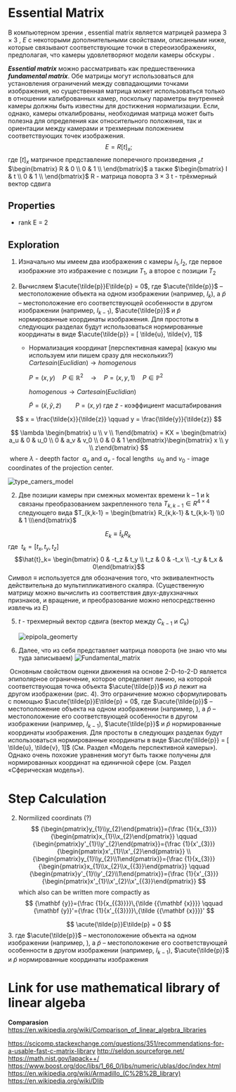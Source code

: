 # Essential Matrix

В компьютерном зрении , essential matrix является матрицей размера  $3 \times 3$ , $E$ с некоторыми дополнительными свойствами, описанными ниже, которые связывают соответствующие точки в стереоизображениях, предполагая, что камеры удовлетворяют модели камеры обскуры .

***Essential matrix*** можно рассматривать как предшественника ***fundamental matrix***. Обе матрицы могут использоваться для установления ограничений между совпадающими точками изображения, но существенная матрица может использоваться только в отношении калиброванных камер, поскольку параметры внутренней камеры должны быть известны для достижения нормализации. Если, однако, камеры откалиброваны, необходимая матрица может быть полезна для определения как относительного положения, так и ориентации между камерами и трехмерным положением соответствующих точек изображения.
$$
E = R[t]_x ;
$$
где $[t]_x$ матричное  представление поперечного произведения  $_ct$
$\begin{bmatrix}
R & 0 \\
0 & 1 \\
\end{bmatrix}$ а  также $\begin{bmatrix}
I & t \\
0 & 1 \\
\end{bmatrix}$
R - матрица поворта $3\times 3​$ 
t - трёхмерный  вектор сдвига

## Properties
* rank E = 2

## Exploration 

1. Изначально мы имеем два изображения с камеры  $I_1, I_2$, где первое изображние это избражение с позиции $T_1$, а второе с позиции $T_2$
2. Вычисляем $\acute{\tilde{p}}E\tilde{p} = 0$, где $\acute{\tilde{p}}$ – местоположение объекта на одном изображении (например, $I_{k}$), а  $\tilde{p}$ – местоположение его соответствующей особенности в другом изображении (например, $I_{k-1}$),  $\acute{\tilde{p}}$ и $\tilde{p}$  нормированные координаты изображения. Для простоты в следующих разделах будут использоваться нормированные координаты в виде $\acute{\tilde{p}} = [ \tilde{u}, \tilde{v}, 1]$

   * Нормализация координат [перспективная камера] (какую мы используем или пишем сразу для нескольких?)
     $Cartesain (Euclidian) \to homogenous$

     $P=(x,y) \quad P\in\mathbb R^2 \quad \to \quad  P=(x,y,1)  \quad P\in\mathbb P^2$

     $homogenous \to Cartesain (Euclidian)​$

     $\tilde{P}=(\tilde{x}, \tilde{y}, \tilde{z})  \qquad P=(x,y)$ 	где  $\tilde{z}$ - коэффициент масштабирования

$$
x = \frac{\tilde{x}}{\tilde{z}} \qquad y = \frac{\tilde{y}}{\tilde{z}}
$$

$$
\lambda \begin{bmatrix} u \\ v \\ 1\end{bmatrix} = KX = \begin{bmatrix} a_u & 0 & u_0 \\ 0 & a_v & v_0 \\ 0 & 0 & 1 \end{bmatrix}\begin{bmatrix} x \\ y \\ z\end{bmatrix}
$$
​		where $\lambda$ - deepth factor 
​		$a_u$ and $a_v$ - focal lengths 
​	 	$u_0$ and $v_0$ - image coordinates of the projection center.

![type_camers_model](/home/akuma/Desktop/VO/image/type_model_of_camers.png)

2. Две позиции камеры при смежных моментах времени k – 1 и k связаны преобразованием закрепленного тела $T_{k,k-1} \in R^{4\times4}$ следующего вида $T_{k,k-1} = \begin{bmatrix} R_{k,k-1} & t_{k,k-1} \\0 & 1 \\\end{bmatrix}$

  $$E_k \equiv \hat{t}_kR_k\;$$		где		$\;t_k=[t_x, t_y, t_z]$
  $$\hat{t}_k= \begin{bmatrix} 0 & -t_z & t_y \\ t_z & 0 & -t_x \\ -t_y & t_x & 0\end{bmatrix}$$
Символ $\equiv$ используется для обозначения того, что эквивалентность действительна до мультипликативного скаляра. (Существенную матрицу можно вычислить из соответствия двух-двухзначных признаков, и вращение, и преобразование можно непосредственно извлечь из $E$)

5. $t$ - трехмерный вектор сдвига (вектор между $C_{k-1}$ и $C_k$)

   ![epipola_geomerty](/home/akuma/Desktop/VO/image/epipolar_geometry.png)

6. Далее, что из себя представляет матрица поворота (не знаю что мы туда  записываем)   ![Fundamental_matrix](/home/akuma/Desktop/VO/image/Fundamental_matrix.jpg)

​	Основным свойством оценки движения на основе 2-D-to-2-D является эпиполярное ограничение, которое определяет линию, на которой соответствующая точка объекта $\acute{\tilde{p}}$ из $\tilde{p}$ лежит на другом изображении (рис. 4). Это ограничение можно сформулировать с помощью $\acute{\tilde{p}}E\tilde{p} = 0$, где $\acute{\tilde{p}}$ – местоположение объекта на одном изображении (например, ), а  $\tilde{p}$ – местоположение его соответствующей особенности в другом изображении (например, $I_{k-1}$),  $\acute{\tilde{p}}$ и $\tilde{p}$  нормированные координаты изображения. Для простоты в следующих разделах будут использоваться нормированные координаты в виде $\acute{\tilde{p}} = [ \tilde{u}, \tilde{v}, 1]$ (См. Раздел «Модель перспективной камеры»). Однако очень похожие уравнения могут быть также получены для нормированных координат на единичной сфере (см. Раздел «Сферическая модель»).

# Step Calculation


2. Normilized coordinats (?)
$$
{\begin{pmatrix}y_{1}\\y_{2}\end{pmatrix}}={\frac  {1}{x_{3}}}{\begin{pmatrix}x_{1}\\x_{2}\end{pmatrix}} \qquad {\begin{pmatrix}y'_{1}\\y'_{2}\end{pmatrix}}={\frac  {1}{x'_{3}}}{\begin{pmatrix}x'_{1}\\x'_{2}\end{pmatrix}} \\
{\begin{pmatrix}y_{1}\\y_{2}\\1\end{pmatrix}}={\frac  {1}{x_{3}}}{\begin{pmatrix}x_{1}\\x_{2}\\x_{{3}}\end{pmatrix}} \qquad {\begin{pmatrix}y'_{1}\\y'_{2}\\1\end{pmatrix}}={\frac  {1}{x'_{3}}}{\begin{pmatrix}x'_{1}\\x'_{2}\\x'_{{3}}\end{pmatrix}}
$$
which also can be written more compactly as
$$
{\mathbf  {y}}={\frac  {1}{x_{{3}}}}\,{\tilde  {{\mathbf  {x}}}} \qquad
{\mathbf  {y}}'={\frac  {1}{x'_{{3}}}}\,{\tilde  {{\mathbf  {x}}}}'
$$


$$
\acute{\tilde{p}}E\tilde{p} = 0
$$
3. 
   где $\acute{\tilde{p}}$ – местоположение объекта на одном изображении (например, ), а  $\tilde{p}$ – местоположение его соответствующей особенности в другом изображении (например, $I_{k-1}$),  $\acute{\tilde{p}}$ и $\tilde{p}$  нормированные координаты изображения 

# Link for use mathematical library of linear algeba

**Comparasion**
https://en.wikipedia.org/wiki/Comparison_of_linear_algebra_libraries

https://scicomp.stackexchange.com/questions/351/recommendations-for-a-usable-fast-c-matrix-library
http://seldon.sourceforge.net/
https://math.nist.gov/lapack++/
https://www.boost.org/doc/libs/1_66_0/libs/numeric/ublas/doc/index.html
https://en.wikipedia.org/wiki/Armadillo_(C%2B%2B_library)
https://en.wikipedia.org/wiki/Dlib



 
